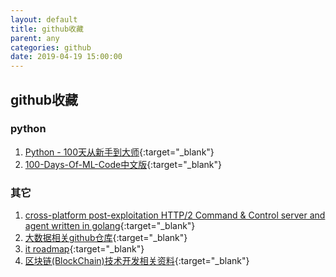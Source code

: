 ```yaml
---
layout: default
title: github收藏
parent: any
categories: github
date: 2019-04-19 15:00:00
---
```


## github收藏

### python
1. [Python - 100天从新手到大师](https://github.com/jackfrued/Python-100-Days){:target="_blank"}
2. [100-Days-Of-ML-Code中文版](https://github.com/MachineLearning100/100-Days-Of-ML-Code){:target="_blank"}

### 其它
1. [cross-platform post-exploitation HTTP/2 Command & Control  server and agent written in golang](https://github.com/Ne0nd0g/merlin){:target="_blank"}
2. [大数据相关github仓库](https://github.com/bulutyazilim/awesome-datascience){:target="_blank"}
3. [it roadmap](https://github.com/kamranahmedse/developer-roadmap){:target="_blank"}
4. [区块链(BlockChain)技术开发相关资料](https://github.com/chaozh/awesome-blockchain-cn){:target="_blank"}